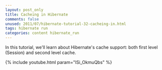 ```yaml
---           
layout: post_only
title: Cacheing in Hibernate
comments: false
unused: 2011/07/hibernate-tutorial-32-cacheing-in.html
tags: hibernate run
categories: content hibernate_run
---
```


In this tutorial, we'll learn about Hibernate's cache support: both first level (Session) and second level cache.

{% include youtube.html param="ISi_OkmuQbs" %}